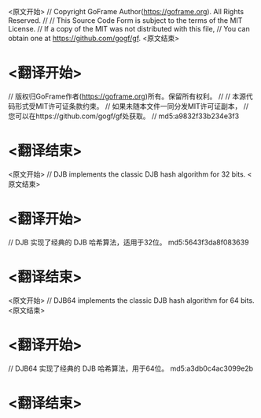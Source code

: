 
<原文开始>
// Copyright GoFrame Author(https://goframe.org). All Rights Reserved.
//
// This Source Code Form is subject to the terms of the MIT License.
// If a copy of the MIT was not distributed with this file,
// You can obtain one at https://github.com/gogf/gf.
<原文结束>

# <翻译开始>
// 版权归GoFrame作者(https://goframe.org)所有。保留所有权利。
//
// 本源代码形式受MIT许可证条款约束。
// 如果未随本文件一同分发MIT许可证副本，
// 您可以在https://github.com/gogf/gf处获取。
// md5:a9832f33b234e3f3
# <翻译结束>


<原文开始>
// DJB implements the classic DJB hash algorithm for 32 bits.
<原文结束>

# <翻译开始>
// DJB 实现了经典的 DJB 哈希算法，适用于32位。 md5:5643f3da8f083639
# <翻译结束>


<原文开始>
// DJB64 implements the classic DJB hash algorithm for 64 bits.
<原文结束>

# <翻译开始>
// DJB64 实现了经典的 DJB 哈希算法，用于64位。 md5:a3db0c4ac3099e2b
# <翻译结束>

